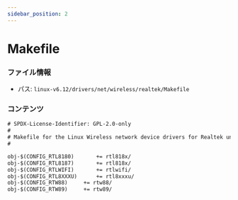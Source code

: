 ```yaml
---
sidebar_position: 2
---
```

# Makefile

### ファイル情報

- パス: `linux-v6.12/drivers/net/wireless/realtek/Makefile`

### コンテンツ

```txt
# SPDX-License-Identifier: GPL-2.0-only
#
# Makefile for the Linux Wireless network device drivers for Realtek units
#

obj-$(CONFIG_RTL8180)		+= rtl818x/
obj-$(CONFIG_RTL8187)		+= rtl818x/
obj-$(CONFIG_RTLWIFI)		+= rtlwifi/
obj-$(CONFIG_RTL8XXXU)		+= rtl8xxxu/
obj-$(CONFIG_RTW88)		+= rtw88/
obj-$(CONFIG_RTW89)		+= rtw89/


```
